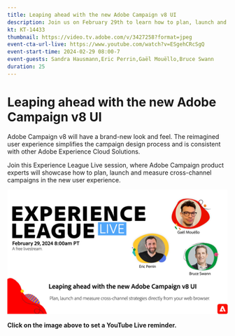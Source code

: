 ```yaml
---
title: Leaping ahead with the new Adobe Campaign v8 UI
description: Join us on February 29th to learn how to plan, launch and measure cross-channel strategies using the new Adobe Campaign v8 UI, including Generative AI capabilities in beta. 
kt: KT-14433
thumbnail: https://video.tv.adobe.com/v/3427258?format=jpeg
event-cta-url-live: https://www.youtube.com/watch?v=ESgehCRcSgQ
event-start-time: 2024-02-29 08:00-7
event-guests: Sandra Hausmann,Eric Perrin,Gaël Mouëllo,Bruce Swann
duration: 25
---
```

# Leaping ahead with the new Adobe Campaign v8 UI

Adobe Campaign v8 will have a brand-new look and feel. The reimagined user experience simplifies the campaign design process and is consistent with other Adobe Experience Cloud Solutions.  

Join this Experience League Live session, where Adobe Campaign product experts will showcase how to plan, launch and measure cross-channel campaigns in the new user experience.

[![ExL LIVE Feb 29 2024](../assets/Feb29_2024_WebBanner.png)](https://www.youtube.com/watch?v=ESgehCRcSgQ)

**Click on the image above to set a YouTube Live reminder.**